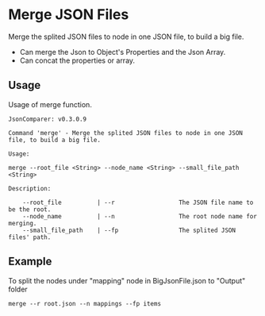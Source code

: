 # Merge JSON Files
Merge the splited JSON files to node in one JSON file, to build a big file.
- Can merge the Json to Object's Properties and the Json Array.
- Can concat the properties or array.

## Usage

Usage of merge function.

```
JsonComparer: v0.3.0.9

Command 'merge' - Merge the splited JSON files to node in one JSON file, to build a big file.

Usage:

merge --root_file <String> --node_name <String> --small_file_path <String>

Description:

    --root_file          | --r                  The JSON file name to be the root.
    --node_name          | --n                  The root node name for merging.
    --small_file_path    | --fp                 The splited JSON files' path.
```

## Example

To split the nodes under "mapping" node in BigJsonFile.json to "Output" folder

```
merge --r root.json --n mappings --fp items
```
